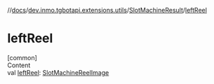 //[docs](../../../index.md)/[dev.inmo.tgbotapi.extensions.utils](../index.md)/[SlotMachineResult](index.md)/[leftReel](left-reel.md)



# leftReel  
[common]  
Content  
val [leftReel](left-reel.md): [SlotMachineReelImage](../-slot-machine-reel-image/index.md)  



